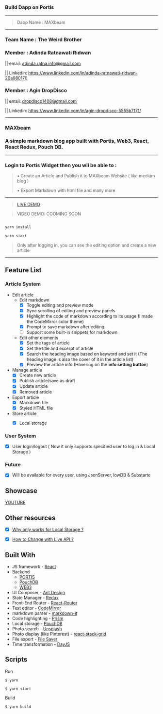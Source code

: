
### Build Dapp on Portis
---

> Dapp Name : MAXbeam
---

### Team Name : The Weird Brother

### Member : Adinda Ratnawati Ridwan 

|| email: adinda.ratna.info@gmail.com 

|| Linkedin: https://www.linkedin.com/in/adinda-ratnawati-ridwan-20a980170

### Member : Agin DropDisco 

|| email: dropdisco1408@gmail.com 

|| Linkedin: https://www.linkedin.com/in/agin-dropdisco-5555b7171/

---

>

> 

### MAXbeam

### A simple markdown blog app built with Portis, Web3, React, React Redux, Pouch DB.
---


### Login to Portis Widget then you wil be able to :

> • Create an Article and Publish it to MAXbeam Website ( like medium blog ) 
> 
> • Export Markdown with html file and many more 

---


> [LIVE DEMO](https://maxbeam-portis.web.ap)

> VIDEO DEMO: COOMING SOON

```jsx

yarn install

yarn start
```

> Only after logging in, you can see the editing option and create a new article

---


## Feature List

### Article System

- Edit article
  - Edit markdown
    - [x] Toggle editing and preview mode
    - [x] Sync scrolling of editing and preview panels
    - [x] Highlight the code of markdown according to its usage (I made the CodeMirror color theme)
    - [x] Prompt to save markdown after editing
    - [ ] Support some built-in snippets for markdown
  - Edit other elements
    - [x] Set the tags of article
    - [x] Set the title and excerpt of article
    - [x] Search the heading image based on keyword and set it (The heading image is also the cover of it in the article list)
    - [x] Preview the article info (Hovering on the **info setting button**)
- Manage article
  - [x] Create new article
  - [x] Publish article/save as draft
  - [x] Update article
  - [x] Removed article
- Export article
  - [x] Markdown file
  - [x] Styled HTML file
- Store article
  - [x] Local storage


### User System

- [x] User login/logout ( Now it only supports specified user to log in & Local Storage )

### Future

- [x] Will be available for every user, using JsonServer, lowDB & Substarte


## Showcase 

[YOUTUBE](#)


## Other resources

- [x] [Why only works for Local Storage ?](#)

- [x] [How to Change with Live API ?](#)

## Built With

- JS framework - [React](https://github.com/facebook/react/)
- Backend
   - [PORTIS](https://apps.portis.io/)
   - [PouchDB](https://github.com/facebook/react/)
   - [WEB3](https://github.com/facebook/react/)
- UI Composer - [Ant Design](https://github.com/ant-design/ant-design/)
- State Manager - [Redux](https://github.com/reactjs/redux/)
- Front-End Router - [React-Router](https://github.com/ReactTraining/react-router)
- Text editor - [CodeMirror](https://github.com/codemirror/CodeMirror/)
- markdown parser - [markdown-it](https://github.com/markdown-it/markdown-it/)
- Code highlighting - [Prism](https://github.com/PrismJS/prism/)
- Local storage - [PouchDB](https://github.com/pouchdb/pouchdb/)
- Photo search - [Unsplash](https://github.com/unsplash/unsplash-js)
- Photo display (like Pinterest) - [react-stack-grid](https://github.com/tsuyoshiwada/react-stack-grid)
- File export - [File Saver](https://github.com/eligrey/FileSaver.js/)
- Time transformation - [DayJS](https://github.com/iamkun/dayjs)

## Scripts

Run

```
$ yarn 

$ yarn start
```

Build

```
$ yarn build
```
